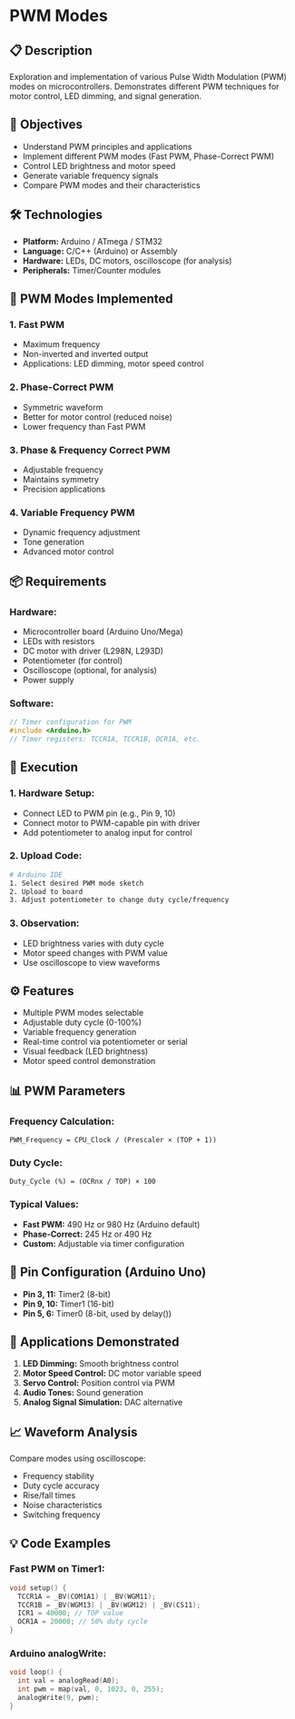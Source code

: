 # PWM Modes

## 📋 Description
Exploration and implementation of various Pulse Width Modulation (PWM) modes on microcontrollers. Demonstrates different PWM techniques for motor control, LED dimming, and signal generation.

## 🎯 Objectives
- Understand PWM principles and applications
- Implement different PWM modes (Fast PWM, Phase-Correct PWM)
- Control LED brightness and motor speed
- Generate variable frequency signals
- Compare PWM modes and their characteristics

## 🛠️ Technologies
- **Platform:** Arduino / ATmega / STM32
- **Language:** C/C++ (Arduino) or Assembly
- **Hardware:** LEDs, DC motors, oscilloscope (for analysis)
- **Peripherals:** Timer/Counter modules

## 📡 PWM Modes Implemented

### 1. Fast PWM
- Maximum frequency
- Non-inverted and inverted output
- Applications: LED dimming, motor speed control

### 2. Phase-Correct PWM
- Symmetric waveform
- Better for motor control (reduced noise)
- Lower frequency than Fast PWM

### 3. Phase & Frequency Correct PWM
- Adjustable frequency
- Maintains symmetry
- Precision applications

### 4. Variable Frequency PWM
- Dynamic frequency adjustment
- Tone generation
- Advanced motor control

## 📦 Requirements

### Hardware:
- Microcontroller board (Arduino Uno/Mega)
- LEDs with resistors
- DC motor with driver (L298N, L293D)
- Potentiometer (for control)
- Oscilloscope (optional, for analysis)
- Power supply

### Software:
```cpp
// Timer configuration for PWM
#include <Arduino.h>
// Timer registers: TCCR1A, TCCR1B, OCR1A, etc.
```

## 🚀 Execution

### 1. Hardware Setup:
- Connect LED to PWM pin (e.g., Pin 9, 10)
- Connect motor to PWM-capable pin with driver
- Add potentiometer to analog input for control

### 2. Upload Code:
```bash
# Arduino IDE
1. Select desired PWM mode sketch
2. Upload to board
3. Adjust potentiometer to change duty cycle/frequency
```

### 3. Observation:
- LED brightness varies with duty cycle
- Motor speed changes with PWM value
- Use oscilloscope to view waveforms

## ⚙️ Features
- Multiple PWM modes selectable
- Adjustable duty cycle (0-100%)
- Variable frequency generation
- Real-time control via potentiometer or serial
- Visual feedback (LED brightness)
- Motor speed control demonstration

## 📊 PWM Parameters

### Frequency Calculation:
```
PWM_Frequency = CPU_Clock / (Prescaler × (TOP + 1))
```

### Duty Cycle:
```
Duty_Cycle (%) = (OCRnx / TOP) × 100
```

### Typical Values:
- **Fast PWM:** 490 Hz or 980 Hz (Arduino default)
- **Phase-Correct:** 245 Hz or 490 Hz
- **Custom:** Adjustable via timer configuration

## 🔌 Pin Configuration (Arduino Uno)
- **Pin 3, 11:** Timer2 (8-bit)
- **Pin 9, 10:** Timer1 (16-bit)
- **Pin 5, 6:** Timer0 (8-bit, used by delay())

## 🎯 Applications Demonstrated
1. **LED Dimming:** Smooth brightness control
2. **Motor Speed Control:** DC motor variable speed
3. **Servo Control:** Position control via PWM
4. **Audio Tones:** Sound generation
5. **Analog Signal Simulation:** DAC alternative

## 📈 Waveform Analysis
Compare modes using oscilloscope:
- Frequency stability
- Duty cycle accuracy
- Rise/fall times
- Noise characteristics
- Switching frequency

## 💡 Code Examples

### Fast PWM on Timer1:
```cpp
void setup() {
  TCCR1A = _BV(COM1A1) | _BV(WGM11);
  TCCR1B = _BV(WGM13) | _BV(WGM12) | _BV(CS11);
  ICR1 = 40000; // TOP value
  OCR1A = 20000; // 50% duty cycle
}
```

### Arduino analogWrite:
```cpp
void loop() {
  int val = analogRead(A0);
  int pwm = map(val, 0, 1023, 0, 255);
  analogWrite(9, pwm);
}
```

